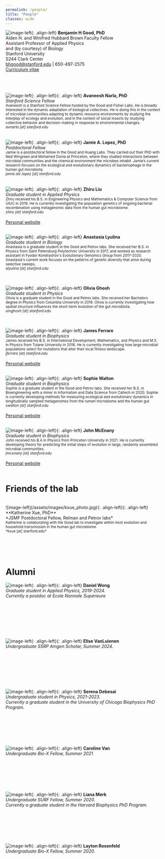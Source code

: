 ```yaml
---
permalink: /people/
title: "People"
classes: wide
---
```


![image-left](/assets/images/bgood_photo_2023.png){: .align-left}
**Benjamin H Good, PhD** <br/>
Alden H. and Winifred Hubbard Brown Faculty Fellow<br/>
Assistant Professor of Applied Physics<br/>
and (by courtesy) of Biology<br/>
Stanford University<br/>
S244 Clark Center <br/>
bhgood@stanford.edu | 650-497-2575 <br/>
<a href="/assets/pdfs/bgood_cv_240612.pdf">Curriculum vitae</a><br/>
<br/>
<br/>
<br/>
<br/>
![image-left](/assets/images/anarla_photo.png){: .align-left}{: .align-left}
**Avaneesh Narla, PhD** <br/>
*Stanford Science Fellow*<br/>
<small>Avaneesh is a Stanford Science Fellow hosted by the Good and Fisher Labs. He is broadly interested in the dynamic adaptation of biological collectives. He is doing this in the context of microbial communities adapting to dynamic resource environments by studying the interplay of ecology and evolution, and in the context of social insects by studying collective behavior and decision-making in response to environmental changes.<br/>
*avnarla [at] stanford.edu*<br/></small>
<br/>
<br/>
![image-left](/assets/images/jalopez.jpg){: .align-left}{: .align-left}
**Jamie A. Lopez, PhD** <br/>
*Postdoctoral Fellow*<br/>
<small>Jamie is a postdoctoral fellow in the Good and Huang Labs. They carried out their PhD with Ned Wingreen and Mohamed Donia at Princeton, where they studied interactions between microbial communities and the chemical environment the microbes inhabit. Jamie’s current research focuses on the ecological and evolutionary dynamics of bacteriophage in the human gut microbiota.<br/>
*jamie.alc.lopez [at] stanford.edu*<br/></small>
<br/>
<br/>
![image-left](/assets/images/zliu_photo.jpg){: .align-left}{: .align-left}
**Zhiru Liu** <br/>
*Graduate student in Applied Physics*<br/>
<small>Zhiru received his B.S. in Engineering Physics and Mathematics & Computer Science from UIUC in 2019. He is currently investigating the population genetics of ongoing bacterial recombination using metagenomic data from the human gut microbiome.<br/>
*zhiru [at] stanford.edu*<br/></small><br/>
<a href="https://zhiru-liu.github.io/">Personal website</a> 
<br/>
<br/>

![image-left](/assets/images/alyulina_photo.jpg){: .align-left}{: .align-left}
**Anastasia Lyulina** <br/>
*Graduate student in Biology*<br/>
<small>Anastasia is a graduate student in the Good and Petrov labs. She received her B.S. in Physics from Saint Petersburg Polytechnic University in 2017, and worked as research assistant in Fyodor Kondrashov's Evolutionary Genomics Group from 2017-2020. Anastasia's current work focuses on the patterns of genetic diversity that arise during selective sweeps. 
<br/>
*alyulina [at] stanford.edu*<br/></small>
<br/>
<br/>

![image-left](/assets/images/oghosh_photo.jpg){: .align-left}{: .align-left}
**Olivia Ghosh** <br/>
*Graduate student in Physics*<br/>
<small>
Olivia is a graduate student in the Good and Petrov labs. She received her Bachelors degree in Physics from Columbia University in 2019. Olivia is currently investigating how spatial structure influences the short-term evolution of the gut microbiota. 
<br/>
*omghosh [at] stanford.edu*<br/></small>
<br/>
<br/>

![image-left](/assets/images/jferrare_photo.png){: .align-left}{: .align-left}
**James Ferrare** <br/>
*Graduate student in Biophysics*<br/>
<small>
James received his B.S. in International Development, Mathematics, and Physics and M.S. in Physics from Tulane University in 2018. He is currently investigating how large microbial populations select for mutations that alter their local fitness landscape. 
<br/>
*jferrare [at] stanford.edu*<br/></small><br/>
<a href="https://jferrare98.github.io/-/">Personal website</a> 
<br/>
<br/>


![image-left](/assets/images/swalton_photo.jpg){: .align-left}{: .align-left}
**Sophie Walton** <br/>
*Graduate student in Biophysics*<br/>
<small>
Sophie is a graduate student in the Good and Petrov labs. She received her B.S. in Bioengineering with a minor in Information and Data Science from Caltech in 2020. Sophie is currently developing methods for measuring ecological and evolutionary dynamics in longitudinally sampled metagenomes from the rumen microbiome and the human gut. 
<br/>
*swalton [at] stanford.edu*<br/></small><br/>
<a href="https://sophiejwalton.github.io/">Personal website</a> 
<br/>
<br/>

![image-left](/assets/images/jmcenany_photo.jpg){: .align-left}{: .align-left}
**John McEnany** <br/>
*Graduate student in Biophysics*<br/>
<small>
John received his B.A in Physics from Princeton University in 2021. He is currently developing theory for predicting the initial steps of evolution in large, randomly assembled microbial communities. 
<br/>
*jmcenany [at] stanford.edu*<br/></small><br/>
<a href="https://sites.google.com/view/john-mcenany-research/">Personal website</a> 
<br/>
<br/>

# Friends of the lab
<br/>
![image-left](/assets/images/kxue_photo.jpg){: .align-left}{: .align-left}
**Katherine Xue, PhD** <br/>
*JSMF Postdoctoral Fellow, Relman and Petrov labs*<br/>
<small>Katherine is collaborating with the Good lab to investigate within-host evolution and household transmission in the human gut microbiome.<br/>
*kxue [at] stanford.edu* <br/></small>
<br/>
<br/>
<br/>
<br/>

# Alumni

![image-left](/assets/images/dwong_photo.png){: .align-left}{: .align-left}
**Daniel Wong** <br/>
*Graduate student in Applied Physics, 2019-2024.<br/>
Currently a postdoc at Ecole Normale Supérieure*<br/>
<!--Daniel received his B.A. in Physics from Williams College in 2017. He is currently investigating how interference between linked mutations impacts ecological diversification in evolving resource competition models. He is also developing tools for inferring short-term evolutionary forces in vivo using barcoded lineage tracking data.-->
<br/>
<br/>
<br/>
<br/>
<br/>
<br/>

![image-left](/assets/images/evanluinen_photo.png){: .align-left}{: .align-left}
**Elise VanLuienen** <br/>
*Undergraduate SSRP Amgen Scholar, Summer 2024*.<br/>
<!--Currently a graduate student in the University of Chicago Biophysics PhD Program.*<br/>-->
<br/>
<br/>
<br/>
<br/>
<br/>
<br/>

![image-left](/assets/images/sdebesai_photo.jpg){: .align-left}{: .align-left}
**Serena Debesai** <br/>
*Undergraduate student in Physics, 2021-2023.<br/>
Currently a graduate student in the University of Chicago Biophysics PhD Program.*<br/>
<br/>
<br/>
<br/>
<br/>
<br/>
<br/>

![image-left](/assets/images/cvan_photo.jpg){: .align-left}{: .align-left}
**Caroline Van** <br/>
*Undergraduate Bio-X Fellow, Summer 2021*<br/>
<br/>
<br/>
<br/>
<br/>
<br/>
<br/>

![image-left](/assets/images/lmerk_photo.jpg){: .align-left}{: .align-left}
**Liana Merk** <br/>
*Undergraduate SURF Fellow, Summer 2020.<br/>
Currently a graduate student in the Harvard Biophysics PhD Program.*<br/>
<br/>
<br/>
<br/>
<br/>
<br/>
<br/>

![image-left](/assets/images/lrosenfeld_photo.jpg){: .align-left}{: .align-left}
**Layton Rosenfeld** <br/>
*Undergraduate Bio-X Fellow, Summer 2020.*<br/>
<br/>
<br/>
<br/>
<br/>
<br/>
<br/>

<!--
![image-left](/assets/images/genome.png){: .align-left}
<br/>We are currently looking for new postdocs, graduate students, and undergraduates to join our team. Please visit our <a href="/research/">opportunities page</a> for more details. --> 